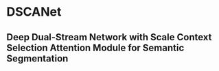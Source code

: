 # DSCANet
## Deep Dual-Stream Network with Scale Context Selection Attention Module for Semantic Segmentation

